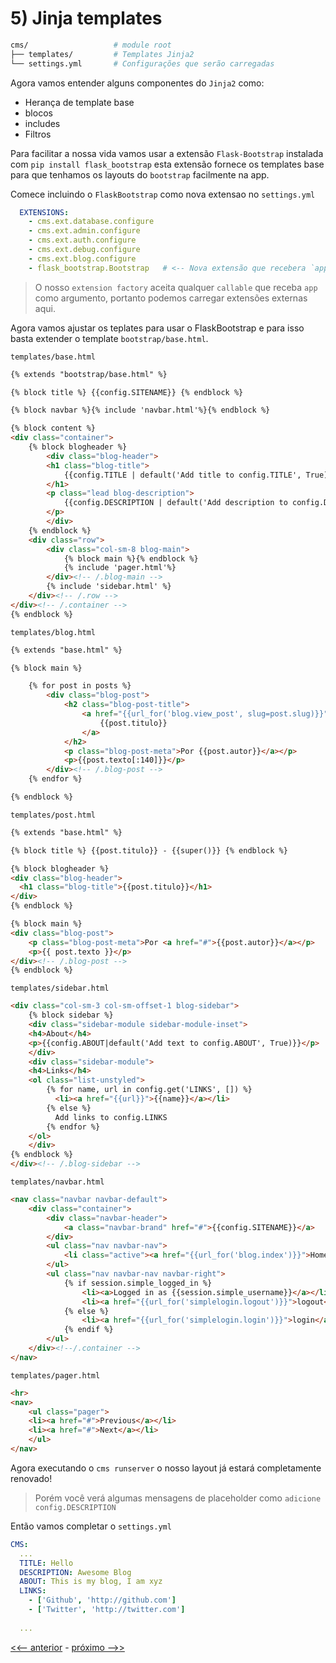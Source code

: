 # 5) Jinja templates

```bash
cms/                   # module root
├── templates/         # Templates Jinja2
└── settings.yml       # Configurações que serão carregadas
```

Agora vamos entender alguns componentes do `Jinja2` como:

- Herança de template base
- blocos
- includes
- Filtros


Para facilitar a nossa vida vamos usar a extensão `Flask-Bootstrap` instalada com `pip install flask_bootstrap` esta extensão fornece os templates base para que tenhamos os layouts do `bootstrap` facilmente na app.

Comece incluindo o `FlaskBootstrap` como nova extensao no `settings.yml`


```yaml
  EXTENSIONS:
    - cms.ext.database.configure
    - cms.ext.admin.configure
    - cms.ext.auth.configure
    - cms.ext.debug.configure
    - cms.ext.blog.configure
    - flask_bootstrap.Bootstrap   # <-- Nova extensão que recebera `app` como primeiro argumento
```

> O nosso `extension factory` aceita qualquer `callable` que receba `app` como argumento, portanto podemos carregar extensões externas aqui.


Agora vamos ajustar os teplates para usar o FlaskBootstrap e para isso basta extender o template `bootstrap/base.html`.

`templates/base.html`

```html
{% extends "bootstrap/base.html" %}

{% block title %} {{config.SITENAME}} {% endblock %}

{% block navbar %}{% include 'navbar.html'%}{% endblock %}

{% block content %}
<div class="container">
    {% block blogheader %}
        <div class="blog-header">
        <h1 class="blog-title">
            {{config.TITLE | default('Add title to config.TITLE', True)}}
        </h1>
        <p class="lead blog-description">
            {{config.DESCRIPTION | default('Add description to config.DESCRIPTION', True)}}
        </p>
        </div>
    {% endblock %}
    <div class="row">
        <div class="col-sm-8 blog-main">
            {% block main %}{% endblock %}
            {% include 'pager.html'%}
        </div><!-- /.blog-main -->
        {% include 'sidebar.html' %}
    </div><!-- /.row -->
</div><!-- /.container -->
{% endblock %}

```

`templates/blog.html`

```html
{% extends "base.html" %}

{% block main %}

    {% for post in posts %}
        <div class="blog-post">
            <h2 class="blog-post-title">
                <a href="{{url_for('blog.view_post', slug=post.slug)}}">
                    {{post.titulo}}
                </a>
            </h2>
            <p class="blog-post-meta">Por {{post.autor}}</a></p>
            <p>{{post.texto[:140]}}</p>
        </div><!-- /.blog-post -->
    {% endfor %}

{% endblock %}
```



`templates/post.html`

```html
{% extends "base.html" %}

{% block title %} {{post.titulo}} - {{super()}} {% endblock %}

{% block blogheader %}
<div class="blog-header">
  <h1 class="blog-title">{{post.titulo}}</h1>
</div>
{% endblock %}

{% block main %}
<div class="blog-post">
    <p class="blog-post-meta">Por <a href="#">{{post.autor}}</a></p>
    <p>{{ post.texto }}</p>
</div><!-- /.blog-post -->
{% endblock %}
```


`templates/sidebar.html`

```html
<div class="col-sm-3 col-sm-offset-1 blog-sidebar">
    {% block sidebar %}
    <div class="sidebar-module sidebar-module-inset">
    <h4>About</h4>
    <p>{{config.ABOUT|default('Add text to config.ABOUT', True)}}</p>
    </div>
    <div class="sidebar-module">
    <h4>Links</h4>
    <ol class="list-unstyled">
        {% for name, url in config.get('LINKS', []) %}
          <li><a href="{{url}}">{{name}}</a></li>
        {% else %}
          Add links to config.LINKS 
        {% endfor %}
    </ol>
    </div>
{% endblock %}
</div><!-- /.blog-sidebar -->
```


`templates/navbar.html`

```html
<nav class="navbar navbar-default">
    <div class="container">
        <div class="navbar-header">
            <a class="navbar-brand" href="#">{{config.SITENAME}}</a>
        </div>
        <ul class="nav navbar-nav">
            <li class="active"><a href="{{url_for('blog.index')}}">Home</a></li>
        </ul>
        <ul class="nav navbar-nav navbar-right">
            {% if session.simple_logged_in %}
                <li><a>Logged in as {{session.simple_username}}</a></li>
                <li><a href="{{url_for('simplelogin.logout')}}">logout</a></li>
            {% else %}
                <li><a href="{{url_for('simplelogin.login')}}">login</a></li>  
            {% endif %}
        </ul>
    </div><!--/.container -->
</nav>
```


`templates/pager.html`

```html
<hr>
<nav>
    <ul class="pager">
    <li><a href="#">Previous</a></li>
    <li><a href="#">Next</a></li>
    </ul>
</nav>
```

Agora executando o `cms runserver` o nosso layout já estará completamente renovado!


> Porém você verá algumas mensagens de placeholder como `adicione config.DESCRIPTION`

Então vamos completar o `settings.yml`

```yaml
CMS:
  ...
  TITLE: Hello
  DESCRIPTION: Awesome Blog
  ABOUT: This is my blog, I am xyz
  LINKS:
    - ['Github', 'http://github.com']
    - ['Twitter', 'http://twitter.com']
  
  ...

```


[<<-- anterior](../../../tree/cms_4_blog/cms)  -  [próximo -->>](../../../tree/cms_5_template_globals/cms)
